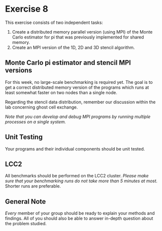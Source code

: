 # Exercise 8

This exercise consists of two independent tasks:
1. Create a distributed memory parallel version (using MPI) of the Monte Carlo estimator for pi that was previously implemented for shared memory.
2. Create an MPI version of the 1D, 2D and 3D stencil algorithm.

## Monte Carlo pi estimator and stencil MPI versions

For this week, no large-scale benchmarking is required yet. 
The goal is to get a correct distributed memory version of the programs which runs at least somewhat faster on two nodes than a single node.

Regarding the stencil data distribution, remember our discussion within the lab concerning ghost cell exchange.

*Note that you can develop and debug MPI programs by running multiple processes on a single system.*

## Unit Testing
Your programs and their individual components should be unit tested. 

## LCC2
All benchmarks should be performed on the LCC2 cluster. *Please make sure that your benchmarking runs do not take more than 5 minutes at most.* Shorter runs are preferable.

## General Note
*Every* member of your group should be ready to explain your methods and findings. All of you should also be able to answer in-depth question about the problem studied.

